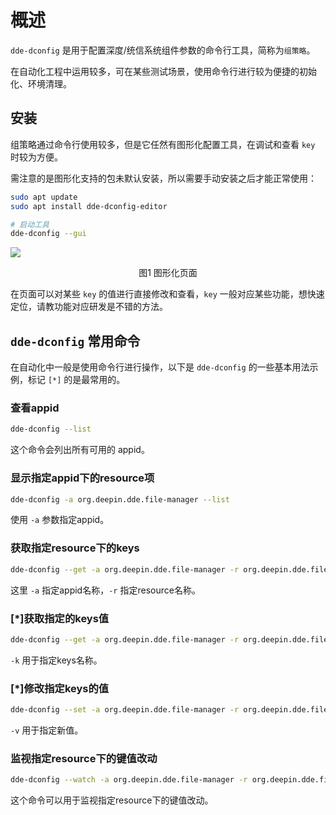 # 概述

`dde-dconfig` 是用于配置深度/统信系统组件参数的命令行工具，简称为`组策略`。

在自动化工程中运用较多，可在某些测试场景，使用命令行进行较为便捷的初始化、环境清理。



## 安装

组策略通过命令行使用较多，但是它任然有图形化配置工具，在调试和查看 `key` 时较为方便。

需注意的是图形化支持的包未默认安装，所以需要手动安装之后才能正常使用：

```bash
sudo apt update
sudo apt install dde-dconfig-editor

# 启动工具
dde-dconfig --gui
```
![](/public/dde-dconfig使用_assets/fix.png)

<div style="text-align: center;">图1 图形化页面</div>

在页面可以对某些 `key` 的值进行直接修改和查看，`key` 一般对应某些功能，想快速定位，请教功能对应研发是不错的方法。



## `dde-dconfig` 常用命令

在自动化中一般是使用命令行进行操作，以下是 `dde-dconfig` 的一些基本用法示例，标记 `[*]` 的是最常用的。
### 查看appid
```bash
dde-dconfig --list
```
这个命令会列出所有可用的 appid。
### 显示指定appid下的resource项
```bash
dde-dconfig -a org.deepin.dde.file-manager --list
```
使用 `-a` 参数指定appid。
### 获取指定resource下的keys
```bash
dde-dconfig --get -a org.deepin.dde.file-manager -r org.deepin.dde.file-manager
```
这里 `-a` 指定appid名称，`-r` 指定resource名称。
### [*]获取指定的keys值
```bash
dde-dconfig --get -a org.deepin.dde.file-manager -r org.deepin.dde.file-manager -k dfm.mount.dlnfs
```
`-k` 用于指定keys名称。
### [*]修改指定keys的值
```bash
dde-dconfig --set -a org.deepin.dde.file-manager -r org.deepin.dde.file-manager -k dfm.mount.dlnfs -v false
```
`-v` 用于指定新值。
### 监视指定resource下的键值改动
```bash
dde-dconfig --watch -a org.deepin.dde.file-manager -r org.deepin.dde.file-manager
```
这个命令可以用于监视指定resource下的键值改动。
